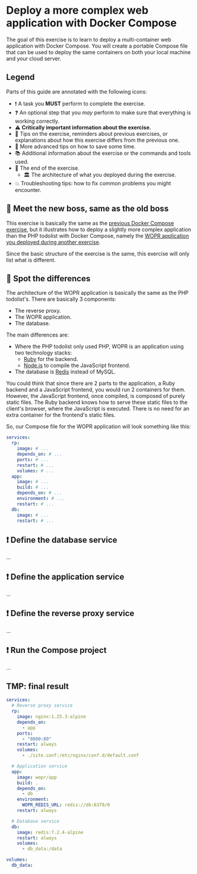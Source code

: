 # Deploy a more complex web application with Docker Compose

The goal of this exercise is to learn to deploy a multi-container web
application with Docker Compose. You will create a portable Compose file that
can be used to deploy the same containers on both your local machine and your
cloud server.

<!-- START doctoc -->
<!-- END doctoc -->



## Legend

Parts of this guide are annotated with the following icons:

- :exclamation: A task you **MUST** perform to complete the exercise.
- :question: An optional step that you _may_ perform to make sure that
  everything is working correctly.
- :warning: **Critically important information about the exercise.**
- :gem: Tips on the exercise, reminders about previous exercises, or
  explanations about how this exercise differs from the previous one.
- :space_invader: More advanced tips on how to save some time.
- :books: Additional information about the exercise or the commands and tools
  used.
- :checkered_flag: The end of the exercise.
  - :classical_building: The architecture of what you deployed during the
    exercise.
- :boom: Troubleshooting tips: how to fix common problems you might encounter.



## :gem: Meet the new boss, same as the old boss

This exercise is basically the same as the [previous Docker Compose
exercise](./docker-compose-todolist.md), but it illustrates how to deploy a
slightly more complex application than the PHP todolist with Docker Compose,
namely the [WOPR application you deployed during another
exercise](./wopr-deployment.md).

Since the basic structure of the exercise is the same, this exercise will only
list what is different.



## :gem: Spot the differences

The architecture of the WOPR application is basically the same as the PHP
todolist's. There are basically 3 components:

* The reverse proxy.
* The WOPR application.
* The database.

The main differences are:

* Where the PHP todolist only used PHP, WOPR is an application using two
  technology stacks:
  * [Ruby][ruby] for the backend.
  * [Node.js][node] to compile the JavaScript frontend.
* The database is [Redis][redis] instead of MySQL.

You could think that since there are 2 parts to the application, a Ruby backend
and a JavaScript frontend, you would run 2 containers for them. However, the
JavaScript frontend, once compiled, is composed of purely static files. The Ruby
backend knows how to serve these static files to the client's browser, where the
JavaScript is executed. There is no need for an extra container for the
frontend's static files.

So, our Compose file for the WOPR application will look something like this:

```yml
services:
  rp:
    image: # ...
    depends_on: # ...
    ports: # ...
    restart: # ...
    volumes: # ...
  app:
    image: # ...
    build: # ...
    depends_on: # ...
    environment: # ...
    restart: # ...
  db:
    image: # ...
    restart: # ...
```



## :exclamation: Define the database service

...



## :exclamation: Define the application service

...



## :exclamation: Define the reverse proxy service

...



## :exclamation: Run the Compose project

...



## TMP: final result

```yml
services:
  # Reverse proxy service
  rp:
    image: nginx:1.25.3-alpine
    depends_on:
      - app
    ports:
      - "8080:80"
    restart: always
    volumes:
      - ./site.conf:/etc/nginx/conf.d/default.conf

  # Application service
  app:
    image: wopr/app
    build: .
    depends_on:
      - db
    environment:
      WOPR_REDIS_URL: redis://db:6379/0
    restart: always

  # Database service
  db:
    image: redis:7.2.4-alpine
    restart: always
    volumes:
      - db_data:/data

volumes:
  db_data:
```



[node]: https://nodejs.org
[redis]: https://redis.io
[ruby]: https://www.ruby-lang.org
